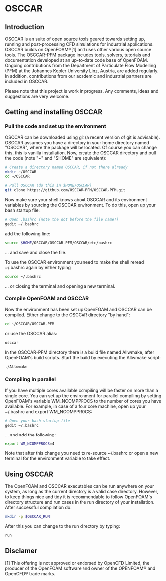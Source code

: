 # OSCCAR
## Introduction
OSCCAR is an suite of open source tools geared towards setting up, running and post-processing CFD simulations for industrial applications. OSCCAR builds on OpenFOAM®[1] and uses other various open source tools. The OSCCAR-PFM package includes tools, solvers, tutorials and documentation developed at an up-to-date code base of OpenFOAM. Ongoing contributions from the Department of Particulate Flow Modelling (PFM) at the Johannes Kepler University Linz, Austria, are added regularly. In addition, contributions from our academic and industrial partners are included in OSCCAR.

Please note that this project is work in progress. Any comments, ideas and suggestions are very welcome.

## Getting and installing OSCCAR
### Pull the code and set up the environment
OSCCAR can be downloaded using git (a recent version of git is advisable). OSCCAR assumes you have a directory in your home directory named "OSCCAR", where the package will be located. Of course you can change this, this is vanilla installation. Now, create the OSCCAR directory and pull the code (note "~" and "$HOME" are equivalent):
```bash
# Create a directory named OSCCAR, if not there already
mkdir ~/OSCCAR
cd ~/OSCCAR

# Pull OSCCAR (do this in $HOME/OSCCAR)
git clone https://github.com/OSCCAR-PFM/OSCCAR-PFM.git
```

Now make sure your shell knows about OSCCAR and its environment variables by sourcing the OSCCAR environment. To do this, open up your bash startup file:
```bash
# Open .bashrc (note the dot before the file name!)
gedit ~/.bashrc
```
add the following line:
```bash
source $HOME/OSCCAR/OSCCAR-PFM/OSCCAR/etc/bashrc
```
... and save and close the file.

To use the OSCCAR environment you need to make the shell reread ~/.bashrc again by either typing
```bash
source ~/.bashrc
```
... or closing the terminal and opening a new terminal.

### Compile OpenFOAM and OSCCAR
Now the environment has been set up OpenFOAM and OSCCAR can be compiled. Either change to the OSCCAR directory "by hand":
```bash
cd ~/OSCCAR/OSCCAR-PFM
```
or use the OSCCAR alias:
```bash
osccar
```
In the OSCCAR-PFM directory there is a build file named Allwmake, after OpenFOAM's build scripts. Start the build by executing the Allwmake script:
```bash
./Allwmake
```

### Compiling in parallel
If you have multiple cores available compiling will be faster on more than a single core. You can set up the environment for parallel compiling by setting OpenFOAM's variable WM_NCOMPPROCS to the number of cores you have available. For example, in case of a four core machine, open up your ~/.bashrc and export WM_NCOMPPROCS:
```bash
# Open your bash startup file
gedit ~/.bashrc
```
... and add the following:
```bash
export WM_NCOMPPROCS=4
```
Note that after this change you need to re-source ~/.bashrc or open a new terminal for the environment variable to take effect.

## Using OSCCAR
The OpenFOAM and OSCCAR executables can be run anywhere on your system, as long as the current directory is a valid case directory. However, to keep things nice and tidy it is recommendable to follow OpenFOAM's directory structure and run cases in the run directory of your installation. After successful compilation do:
```bash
mkdir -p $OSCCAR_RUN
```
After this you can change to the run directory by typing:
```bash
run
```



## Disclamer
[1] This offering is not approved or endorsed by OpenCFD Limited, the producer of the OpenFOAM software and owner of the OPENFOAM®  and OpenCFD®  trade marks.

